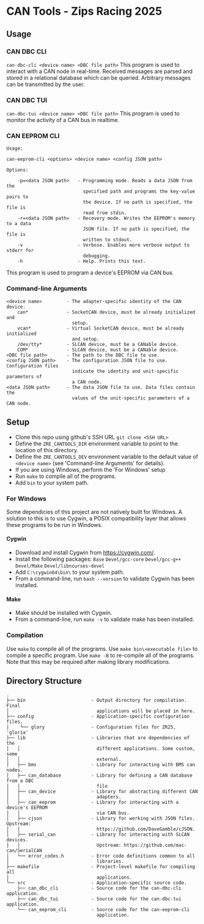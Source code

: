 # CAN Tools - Zips Racing 2025
## Usage
### CAN DBC CLI
```can-dbc-cli <device name> <DBC file path>```
This program is used to interact with a CAN node in real-time. Received messages are parsed and stored in a relational database which can be queried. Arbitrary messages can be transmitted by the user.

### CAN DBC TUI
```can-dbc-tui <device name> <DBC file path>```
This program is used to monitor the activity of a CAN bus in realtime.

### CAN EEPROM CLI
```
Usage:

can-eeprom-cli <options> <device name> <config JSON path>

Options:

    -p=<data JSON path>   - Programming mode. Reads a data JSON from the
                            specified path and programs the key-value pairs to
                            the device. If no path is specified, the file is
                            read from stdin.
    -r=<data JSON path>   - Recovery mode. Writes the EEPROM's memory to a data
                            JSON file. If no path is specified, the file is
                            written to stdout.
    -v                    - Verbose. Enables more verbose output to stderr for
                            debugging.
    -h                    - Help. Prints this text.
```

This program is used to program a device's EEPROM via CAN bus.

### Command-line Arguments
```
<device name>         - The adapter-specific identity of the CAN device.
    can*              - SocketCAN device, must be already initialized and
                        setup.
    vcan*             - Virtual SocketCAN device, must be already initialized
                        and setup.
    /dev/tty*         - SLCAN device, must be a CANable device.
    COM*              - SLCAN device, must be a CANable device.
<DBC file path>       - The path to the DBC file to use.
<config JSON path>    - The configuration JSON file to use. Configuration files
                        indicate the identity and unit-specific parameters of
                        a CAN node.
<data JSON path>      - The data JSON file to use. Data files contain the
                        values of the unit-specific parameters of a CAN node.
```

## Setup
- Clone this repo using github's SSH URL ```git clone <SSH URL>```
- Define the ```ZRE_CANTOOLS_DIR``` environment variable to point to the location of this directory.
- Define the ```ZRE_CANTOOLS_DEV``` environment variable to the default value of ```<device name>``` (see 'Command-line Arguments' for details).
- If you are using Windows, perform the 'For Windows' setup
- Run ```make``` to compile all of the programs.
- Add ```bin``` to your system path.

### For Windows
Some dependicies of this project are not natively built for Windows. A solution to this is to use Cygwin, a POSIX compatibility layer that allows these programs to be run in Windows.

#### Cygwin
- Download and install Cygwin from https://cygwin.com/.
- Install the following packages:
    ```Base```
    ```Devel/gcc-core```
    ```Devel/gcc-g++```
    ```Devel/Make```
    ```Devel/libncurses-devel```
- Add ```C:\cygwin64\bin\``` to your system path.
- From a command-line, run ```bash --version``` to validate Cygwin has been installed.

#### Make
- Make should be installed with Cygwin.
- From a command-line, run ```make -v``` to validate make has been installed.

### Compilation
Use ```make``` to compile all of the programs.
Use ```make bin\<executable file>``` to compile a specific program.
Use ```make -B``` to re-compile all of the programs. Note that this may be required after making library modifications.

## Directory Structure
```
.
├── bin                        - Output directory for compilation. Final
│                                applications will be placed in here.
├── config                     - Application-specific configuration files.
│    └── glory                 - Configuration files for ZR25, 'gloria'
├── lib                        - Libraries that are dependencies of the
│   │                            different applications. Some custom, some
│   │                            external.
│   ├── bms                    - Library for interacting with BMS can nodes.
│   ├── can_database           - Library for defining a CAN database from a DBC
│   │                            file
│   ├── can_device             - Library for abstracting different CAN
│   │                            adapters.
│   ├── can_eeprom             - Library for interacting with a device's EEPROM
│   │                            via CAN bus.
│   ├── cjson                  - Library for working with JSON files. Upstream:
│   │                            https://github.com/DaveGamble/cJSON.
│   ├── serial_can             - Library for interacting with SLCAN devices.
│   │                            Upstream: https://github.com/mac-can/SerialCAN
│   └── error_codes.h          - Error code definitions common to all
│                                libraries.
├── makefile                   - Project-level makefile for compiling all
│                                applications.
└── src                        - Application-specific source code.
    ├── can_dbc_cli            - Source code for the can-dbc-cli application.
    ├── can_dbc_tui            - Source code for the can-dbc-tui application.
    └── can_eeprom_cli         - Source code for the can-eeprom-cli
                                 application.
```